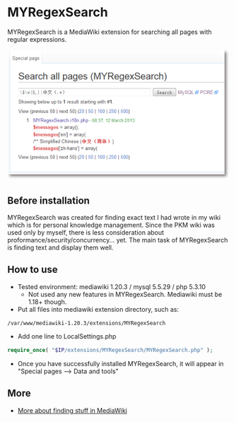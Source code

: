 MYRegexSearch
=============

MYRegexSearch is a MediaWiki extension for searching all pages with regular
expressions. 

![screenshot](https://github.com/zackz/MYRegexSearch/raw/master/screenshot.png)

Before installation
-------------------

MYRegexSearch was created for finding exact text I had wrote in my wiki which 
is for personal knowledge management. Since the PKM wiki was used only by
myself, there is less consideration about proformance/security/concurrency... yet.
The main task of MYRegexSearch is finding text and display them well.

How to use
----------

* Tested environment: mediawiki 1.20.3 / mysql 5.5.29 / php 5.3.10
  * Not used any new features in MYRegexSearch. Mediawiki must be 1.18+ though.
* Put all files into mediawiki extension directory, such as:

```
/var/www/mediawiki-1.20.3/extensions/MYRegexSearch
```

* Add one line to LocalSettings.php

```php
require_once( "$IP/extensions/MYRegexSearch/MYRegexSearch.php" );
```

* Once you have successfully installed MYRegexSearch, it will appear in
"Special pages --> Data and tools"

More
----

* [More about finding stuff in MediaWiki](https://github.com/zackz/MYRegexSearch/wiki/More-about-finding-stuff-in-MediaWiki)

